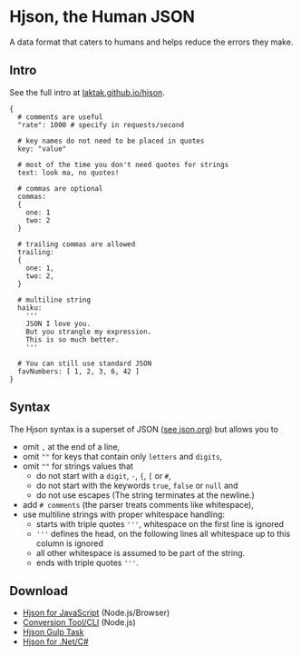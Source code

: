 
# Hjson, the Human JSON

A data format that caters to humans and helps reduce the errors they make.

## Intro

See the full intro at [laktak.github.io/hjson](http://laktak.github.io/hjson/).

```
{
  # comments are useful
  "rate": 1000 # specify in requests/second

  # key names do not need to be placed in quotes
  key: "value"

  # most of the time you don't need quotes for strings
  text: look ma, no quotes!

  # commas are optional
  commas:
  {
    one: 1
    two: 2
  }

  # trailing commas are allowed
  trailing:
  {
    one: 1,
    two: 2,
  }

  # multiline string
  haiku:
    '''
    JSON I love you.
    But you strangle my expression.
    This is so much better.
    '''

  # You can still use standard JSON
  favNumbers: [ 1, 2, 3, 6, 42 ]
}
```

## Syntax

The Hjson syntax is a superset of JSON ([see json.org](http://json.org/)) but allows you to

- omit `,` at the end of a line,
- omit `""` for keys that contain only `letters` and `digits`,
- omit `""` for strings values that
  - do not start with a `digit`, `-`, `{`, `[` or `#`,
  - do not start with the keywords `true`, `false` or `null` and
  - do not use escapes
  (The string terminates at the newline.)
- add `# comments`  (the parser treats comments like whitespace),
- use multiline strings with proper whitespace handling:
  - starts with triple quotes `'''`, whitespace on the first line is ignored
  - `'''` defines the head, on the following lines all whitespace up to this column is ignored
  - all other whitespace is assumed to be part of the string.
  - ends with triple quotes `'''`.

## Download

- [Hjson for JavaScript](https://github.com/laktak/hjson-js) (Node.js/Browser)
- [Conversion Tool/CLI](https://www.npmjs.org/package/hjson) (Node.js)
- [Hjson Gulp Task](https://github.com/laktak/gulp-hjson)
- [Hjson for .Net/C#](https://github.com/laktak/hjson-cs)
